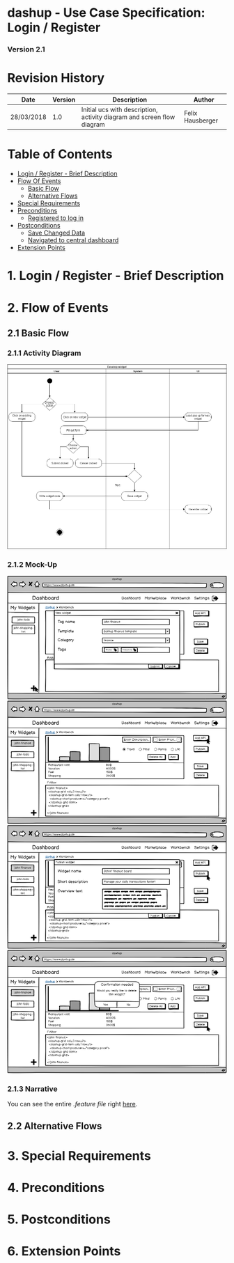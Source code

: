 dashup - Use Case Specification: Login / Register
============================================
### Version 2.1

# Revision History

| Date       | Version | Description                                                            | Author           |
|------------|---------|------------------------------------------------------------------------|------------------|
| 28/03/2018 | 1.0     | Initial ucs with description, activity diagram and screen flow diagram | Felix Hausberger |

# Table of Contents

- [Login / Register - Brief Description](#1-login--register---brief-description) 
- [Flow Of Events](#2-flow-of-events)
    - [Basic Flow](#21-basic-flow)
    - [Alternative Flows](#22-alternative-flows)
- [Special Requirements](#3-special-requirements)
- [Preconditions](#4-preconditions)
    - [Registered to log in](#41-registered-to-log-in)
- [Postconditions](#5-postconditions) 
    - [Save Changed Data](#51-save-changed-data) 
    - [Navigated to central dashboard](#52-navigated-to-central-dashboard)
- [Extension Points](#6-extension-points)

# 1. Login / Register - Brief Description

# 2. Flow of Events

## 2.1 Basic Flow

### 2.1.1 Activity Diagram

<img src="./activity_diagrams/develop_widget.png" alt="activity diagram" />

### 2.1.2 Mock-Up

<img src="./mockups/create.png" alt="create" />
<br />
<img src="./mockups/develop.png" alt="develop" />
<br />
<img src="./mockups/publish.png" alt="publish" />
<br />
<img src="./mockups/delete.png" alt="delete" />
<br />

### 2.1.3 Narrative
You can see the entire _.feature file_ right <a href="./narratives/develop_widget.feature">here</a>.

## 2.2 Alternative Flows

# 3. Special Requirements

# 4. Preconditions

# 5. Postconditions

# 6. Extension Points